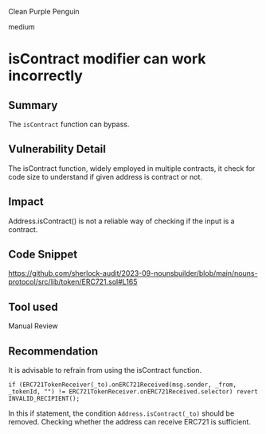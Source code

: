 Clean Purple Penguin

medium

# isContract modifier can work incorrectly

## Summary

The `isContract` function can bypass.

## Vulnerability Detail

The isContract function, widely employed in multiple contracts, it check for code size to understand if given address is contract or not.

## Impact

Address.isContract() is not a reliable way of checking if the input is a contract.

## Code Snippet

https://github.com/sherlock-audit/2023-09-nounsbuilder/blob/main/nouns-protocol/src/lib/token/ERC721.sol#L165

## Tool used

Manual Review

## Recommendation

It is advisable to refrain from using the isContract function.

```solidity
if (ERC721TokenReceiver(_to).onERC721Received(msg.sender, _from, _tokenId, "") != ERC721TokenReceiver.onERC721Received.selector) revert INVALID_RECIPIENT();
```

In this if statement, the condition `Address.isContract(_to)` should be removed. Checking whether the address can receive ERC721 is sufficient.